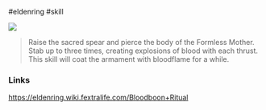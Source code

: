 #eldenring #skill 

![](https://eldenring.wiki.fextralife.com/file/Elden-Ring/main_large2.gif)

>Raise the sacred spear and pierce the body of the Formless Mother. Stab up to three times, creating explosions of blood with each thrust.
>This skill will coat the armament with bloodflame for a while.
### Links
https://eldenring.wiki.fextralife.com/Bloodboon+Ritual